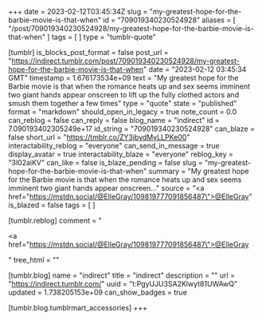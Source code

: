 +++
date = 2023-02-12T03:45:34Z
slug = "my-greatest-hope-for-the-barbie-movie-is-that-when"
id = "709019340230524928"
aliases = [ "/post/709019340230524928/my-greatest-hope-for-the-barbie-movie-is-that-when" ]
tags = [ ]
type = "tumblr-quote"

[tumblr]
is_blocks_post_format = false
post_url = "https://indirect.tumblr.com/post/709019340230524928/my-greatest-hope-for-the-barbie-movie-is-that-when"
date = "2023-02-12 03:45:34 GMT"
timestamp = 1.676173534e+09
text = "My greatest hope for the Barbie movie is that when the romance heats up and sex seems imminent two giant hands appear onscreen to lift up the fully clothed actors and smush them together a few times"
type = "quote"
state = "published"
format = "markdown"
should_open_in_legacy = true
note_count = 0.0
can_reblog = false
can_reply = false
blog_name = "indirect"
id = 7.090193402305249e+17
id_string = "709019340230524928"
can_blaze = false
short_url = "https://tmblr.co/ZY3jbydMyLLPKe00"
interactability_reblog = "everyone"
can_send_in_message = true
display_avatar = true
interactability_blaze = "everyone"
reblog_key = "3l02aiKV"
can_like = false
is_blaze_pending = false
slug = "my-greatest-hope-for-the-barbie-movie-is-that-when"
summary = "My greatest hope for the Barbie movie is that when the romance heats up and sex seems imminent two giant hands appear onscreen..."
source = "<a href=\"https://mstdn.social/@ElleGray/109819777091856487\">@ElleGray</a>"
is_blazed = false
tags = [ ]

[tumblr.reblog]
comment = "<p><a href=\"https://mstdn.social/@ElleGray/109819777091856487\">@ElleGray</a></p>"
tree_html = ""

[tumblr.blog]
name = "indirect"
title = "indirect"
description = ""
url = "https://indirect.tumblr.com/"
uuid = "t:PgyUJU3SA2Klwyt81UWAwQ"
updated = 1.738205153e+09
can_show_badges = true

[tumblr.blog.tumblrmart_accessories]
+++
